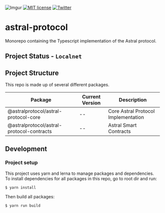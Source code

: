 
![Imgur](https://i.imgur.com/M5TRFYZ.png)
[![MIT license](https://img.shields.io/badge/License-MIT-blue.svg)](https://lbesson.mit-license.org/)
[![Twitter](https://img.shields.io/twitter/follow/astraldao?style=social)](https://twitter.com/astraldao)

# astral-protocol
Monorepo containing the Typescript implementation of the Astral protocol.

## Project Status - `Localnet`

## Project Structure

This repo is made up of several different packages.

| Package | Current Version | Description |
| -- | -- | -- |
| @astralprotocol/astral-protocol-core | -- | Core Astral Protocol Implementation |
| @astralprotocol/astral-protocol-contracts | -- | Astral Smart Contracts |

## Development

### Project setup
This project uses yarn and lerna to manage packages and dependencies. To install dependencies for all packages in this repo, go to root dir and run:
```
$ yarn install
```
Then build all packages:
```
$ yarn run build
```
